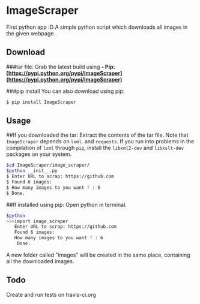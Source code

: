 ImageScraper
============
First python app :D
A simple python script which downloads all images in the given webpage.


Download
--------
###tar file:
Grab the latest build using **- Pip: [https://pypi.python.org/pypi/ImageScraper](https://pypi.python.org/pypi/ImageScraper)** 

###pip install
You can also download using pip:
```sh
$ pip install ImageScraper
```
 
Usage
-----
##If you downloaded the tar:
Extract the contents of the tar file.
Note that ``ImageScraper`` depends on ``lxml``. and ``requests``. 
If you run into problems in the compilation of ``lxml`` through ``pip``, install the ``libxml2-dev`` and ``libxslt-dev`` packages on your system.

```sh
$cd ImageScraper/image_scraper/
$python __init__.py
$ Enter URL to scrap: https://github.com
$ Found 6 images:
$ How many images to you want ? : 6
$ Done.
```

##If installed using pip:
Open python in terminal.

```sh
$python
>>>import image_scraper
   Enter URL to scrap: https://github.com
   Found 6 images:
   How many images to you want ? : 6
    Done.
```


A new folder called "images" will be created in the same place, containing all the downloaded images.

Todo
----
Create and run tests on travis-ci.org
